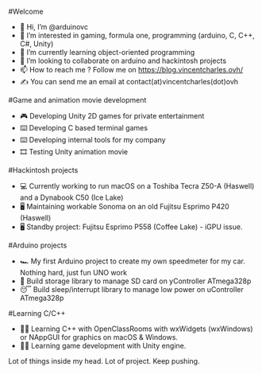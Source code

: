 #Welcome

- 👋 Hi, I’m @arduinovc
- 👀 I’m interested in gaming, formula one, programming (arduino, C, C++, C#, Unity)
- 🌱 I’m currently learning object-oriented programming
- 💞️ I’m looking to collaborate on arduino and hackintosh projects
- 📫 How to reach me ? Follow me on https://blog.vincentcharles.ovh/
- ✍️ You can send me an email at contact(at)vincentcharles(dot)ovh

#Game and animation movie development
- 🎮 Developing Unity 2D games for private entertainment
- ⌨️ Developing C based terminal games
- ⌨️ Developing internal tools for my company
- 🎞️ Testing Unity animation movie

#Hackintosh projects
- 💻 Currently working to run macOS on a Toshiba Tecra Z50-A (Haswell) and a Dynabook C50 (Ice Lake)  
- 🖥️ Maintaining workable Sonoma on an old Fujitsu Esprimo P420 (Haswell)  
- 🖥️ Standby project: Fujitsu Esprimo P558 (Coffee Lake) - iGPU issue.  

#Arduino projects
- 🏎️ My first Arduino project to create my own speedmeter for my car. Nothing hard, just fun UNO work
- 💾 Build storage library to manage SD card on yController ATmega328p
- 😴 Build sleep/interrupt library to manage low power on uController ATmega328p

#Learning C/C++
- 👨‍💻 Learning C++ with OpenClassRooms with wxWidgets (wxWindows) or NAppGUI for graphics on macOS & Windows.
- 👨‍💻 Learning game development with Unity engine.

Lot of things inside my head. Lot of project. Keep pushing. 

<!---
arduinovc/arduinovc is a ✨ special ✨ repository because its `README.md` (this file) appears on your GitHub profile.
You can click the Preview link to take a look at your changes.
--->
